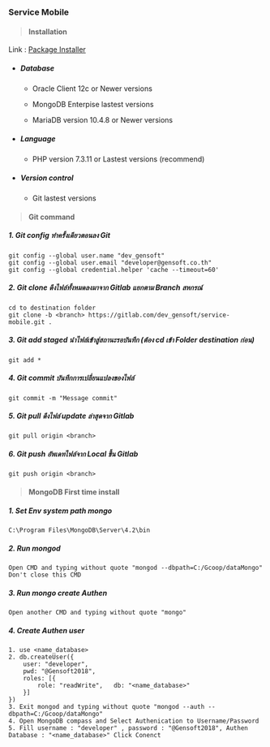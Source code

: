 ### Service Mobile

> #### Installation

Link : [Package Installer](https://mobilecloud.coopsiam.com/installer/)

* ##### Database

    * Oracle Client 12c or Newer versions
    
    * MongoDB Enterpise lastest versions
    
    * MariaDB version 10.4.8 or Newer versions


* ##### Language

    * PHP version 7.3.11 or Lastest versions (recommend)

* ##### Version control

    * Git lastest versions


> #### Git command

##### 1. Git config ทำครั้งเดียวตอนลง Git
    git config --global user.name "dev_gensoft"
    git config --global user.email "developer@gensoft.co.th"
    git config --global credential.helper 'cache --timeout=60'

##### 2. Git clone ดึงไฟล์ทั้งหมดลงมาจาก Gitlab แยกตาม Branch สหกรณ์
    cd to destination folder
    git clone -b <branch> https://gitlab.com/dev_gensoft/service-mobile.git .

##### 3. Git add staged นำไฟล์เข้าสู่สถานะรอบันทึก (ต้อง cd เข้า Folder destination ก่อน)
    git add *

##### 4. Git commit บันทึกการเปลี่ยนแปลงของไฟล์
    git commit -m "Message commit"

##### 5. Git pull ดึงไฟล์ update ล่าสุดจาก Gitlab
    git pull origin <branch>

##### 6. Git push อัพเดทไฟล์จาก Local ขึ้น Gitlab
    git push origin <branch>


> #### MongoDB First time install

##### 1. Set Env system path mongo
    C:\Program Files\MongoDB\Server\4.2\bin

##### 2. Run mongod
    Open CMD and typing without quote "mongod --dbpath=C:/Gcoop/dataMongo" Don't close this CMD

##### 3. Run mongo create Authen
    Open another CMD and typing without quote "mongo"

##### 4. Create Authen user
    1. use <name_database>
    2. db.createUser({
        user: "developer",
        pwd: "@Gensoft2018",
        roles: [{
            role: "readWrite",   db: "<name_database>"
        }]
    })
    3. Exit mongod and typing without quote "mongod --auth --dbpath=C:/Gcoop/dataMongo"
    4. Open MongoDB compass and Select Authenication to Username/Password
    5. Fill username : "developer" , password : "@Gensoft2018", Authen Database : "<name_database>" Click Conenct
